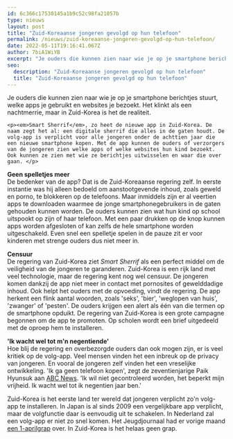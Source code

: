 ```yaml
---
id: 6c366c17530145a1b9c52c98fa21057b
type: nieuws
layout: post
title: "Zuid-Koreaanse jongeren gevolgd op hun telefoon"
permalink: /nieuws/zuid-koreaanse-jongeren-gevolgd-op-hun-telefoon/
date: 2022-05-11T19:16:41.067Z
author: 7biA1WiYB
excerpt: "Je ouders die kunnen zien naar wie je op je smartphone berichtjes stuurt, welke apps je gebruikt en websites je bezoekt. Het klinkt als een nachtmerrie, maar in Zuid-Korea is het de realiteit.  "
seo:
  description: "Zuid-Koreaanse jongeren gevolgd op hun telefoon"
  title: "Zuid-Koreaanse jongeren gevolgd op hun telefoon"
---
```

Je ouders die kunnen zien naar wie je op je smartphone berichtjes stuurt, welke apps je gebruikt en websites je bezoekt. Het klinkt als een nachtmerrie, maar in Zuid-Korea is het de realiteit.  

    <p><em>Smart Sherrif</em>, zo heet de nieuwe app in Zuid-Korea. De naam zegt het al: een digitale sherrif die alles in de gaten houdt. De volg-app is verplicht voor alle jongeren onder de achttien jaar die een nieuwe smartphone kopen. Met de app kunnen de ouders of verzorgers van de jongeren zien welke apps of welke websites hun kind bezoekt. Ook kunnen ze zien met wie ze berichtjes uitwisselen en waar die over gaan. </p>
<p><strong>Geen spelletjes meer</strong><br>De bedenker van de app? Dat is de Zuid-Koreaanse regering zelf. In eerste instantie was hij alleen bedoeld om aanstootgevende inhoud, zoals geweld en porno, te blokkeren op de telefoons. Maar inmiddels zijn er al veertien apps te downloaden waarmee de jonge smartphonegebruikers in de gaten gehouden kunnen worden. De ouders kunnen zien wat hun kind op school uitspookt op zijn of haar telefoon. Met een paar drukken op de knop kunnen apps worden afgesloten of kan zelfs de hele smartphone worden uitgeschakeld. Even snel een spelletje spelen in de pauze zit er voor kinderen met strenge ouders dus niet meer in.</p>
<p><strong>Censuur</strong><br>De regering van Zuid-Korea ziet <em>Smart Sherrif </em>als een perfect middel om de veiligheid van de jongeren te garanderen. Zuid-Korea is een rijk land met veel technologie, maar de regering kent nog wel censuur. De jongeren komen dankzij de app niet meer in contact met pornosites of gewelddadige inhoud. Ook helpt het ouders met de opvoeding, vindt de regering. De app herkent een flink aantal woorden, zoals 'seks', 'bier', 'weglopen van huis', 'zwanger' of 'pesten'. De ouders krijgen een alert als één van die termen op de smartphone opduikt. De regering van Zuid-Korea is een grote campagne begonnen om de app te promoten. Op scholen wordt een brief uitgedeeld met de oproep hem te installeren.</p>
<p><strong>'Ik wacht wel tot m'n negentiende'</strong><br>Hoe blij de regering en overbezorgde ouders dan ook mogen zijn, er is veel kritiek op de volg-app. Veel mensen vinden het een inbreuk op de privacy van jongeren. En vooral de jongeren zelf vinden het een vreselijke ontwikkeling. 'Ik ga geen telefoon kopen', zegt de zeventienjarige Paik Hyunsuk aan <a href="http://abcnews.go.com/Technology/wireStory/prying-parents-phone-monitoring-apps-flourish-korea-31062427?page=2">ABC News</a>. 'Ik wil niet gecontroleerd worden, het beperkt mijn vrijheid. Ik wacht wel tot ik negentien jaar ben.'</p>
<p>Zuid-Korea is het eerste land ter wereld dat jongeren verplicht zo'n volg-app te installeren. In Japan is al sinds 2009 een vergelijkbare app verplicht, maar de volgfunctie daar is eenvoudig uit te schakelen. In Nederland zal een volg-app er niet zo snel komen. Het Jeugdjournaal had er vorige maand <a href="http://jeugdjournaal.nl/item/630725-volg-app-1-april.html">een 1-aprilgrap</a> over. In Zuid-Korea is het helaas geen grap.</p>  
